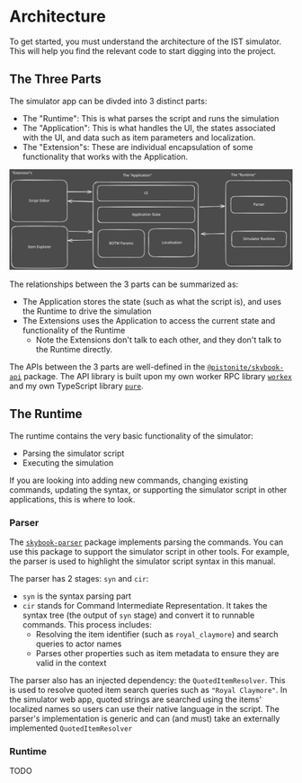 # Architecture
To get started, you must understand the architecture of the IST simulator.
This will help you find the relevant code to start digging into the project.

## The Three Parts
The simulator app can be divded into 3 distinct parts:
- The "Runtime": This is what parses the script and runs the simulation
- The "Application": This is what handles the UI, the states associated with the UI,
  and data such as item parameters and localization.
- The "Extension"s: These are individual encapsulation of some functionality that
  works with the Application. 

![Architecture Diagram](./architecture-diagram.svg)

The relationships between the 3 parts can be summarized as:
- The Application stores the state (such as what the script is), and uses the Runtime
  to drive the simulation
- The Extensions uses the Application to access the current state and functionality
  of the Runtime
  - Note the Extensions don't talk to each other, and they don't talk to the Runtime directly.

The APIs between the 3 parts are well-defined in the [`@pistonite/skybook-api`](https://github.com/Pistonite/botw-ist/tree/main/packages/skybook-api) package.
The API library is built upon my own worker RPC library [`workex`](https://workex.pistonite.dev) and
my own TypeScript library [`pure`](https://pure.pistonite.dev).

## The Runtime
The runtime contains the very basic functionality of the simulator:
- Parsing the simulator script
- Executing the simulation

If you are looking into adding new commands, changing existing commands,
updating the syntax, or supporting the simulator script in other applications,
this is where to look.

### Parser
The [`skybook-parser`](https://github.com/Pistonite/botw-ist/tree/main/packages/parser)
package implements parsing the commands. You can use this package
to support the simulator script in other tools. For example,
the parser is used to highlight the simulator script syntax in this manual.

The parser has 2 stages: `syn` and `cir`:
- `syn` is the syntax parsing part
- `cir` stands for Command Intermediate Representation. It takes the syntax tree
  (the output of `syn` stage) and convert it to runnable commands. This process includes:
  - Resolving the item identifier (such as `royal_claymore`) and search queries to actor names
  - Parses other properties such as item metadata to ensure they are valid in the context

The parser also has an injected dependency: the `QuotedItemResolver`. This is 
used to resolve quoted item search queries such as `"Royal Claymore"`. In the simulator
web app, quoted strings are searched using the items' localized names so users can use
their native language in the script. The parser's implementation is generic and can (and must)
take an externally implemented `QuotedItemResolver`

### Runtime
TODO
